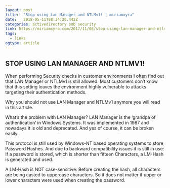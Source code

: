 ```yaml
---
layout: post 
title:  "Stop using Lan Manager and NTLMv1! | miriamxyra" 
date:   2018-05-11T08:34:20.442Z 
categories: activedirectory smb security
link: https://miriamxyra.com/2017/11/08/stop-using-lan-manager-and-ntlmv1/ 
tags:
  - links
ogtype: article 
---
```


## STOP USING LAN MANAGER AND NTLMV1!

When performing Security checks in customer environments I often find out that LAN Manager or NTLMv1 is still allowed. Most customers don’t know that this setting leaves the environment highly vulnerable to attacks targeting their authentication methods.

Why you should not use LAN Manager and NTLMv1 anymore you will read in this article.

What’s the problem with LAN Manager?
LAN Manager is the ‘grandpa of authentication‘ in Windows Systems. It was implemented in 1987 and nowadays it is old and deprecated. And yes of course, it can be broken easily.

This protocol is still used by Windows-NT based operating systems to store Password Hashes. And due to backward compatibility issues it is still in use: If a password is stored, which is shorter than fifteen Characters, a LM-Hash is generated and used.

A LM-Hash is NOT case-sensitive: Before creating the hash, all characters are being casted to uppercase characters. So it does not matter if upper or lower characters were used when creating the password.